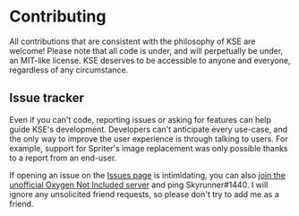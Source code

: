 ﻿# Contributing

All contributions that are consistent with the philosophy of KSE are welcome! Please note that all code is under, and will perpetually be under, an MIT-like license. KSE deserves to be accessible to anyone and everyone, regardless of any circumstance.

## Issue tracker

Even if you can't code, reporting issues or asking for features can help guide KSE's development. Developers can't anticipate every use-case, and the only way to improve the user experience is through talking to users. For example, support for Spriter's image replacement was only possible thanks to a report from an end-user.

If opening an issue on the [Issues page](https://github.com/skairunner/kanimal-SE/issues) is intimidating, you can also [join the unofficial Oxygen Not Included server](https://discord.gg/EBncbX2
) and ping Skyrunner#1440. I will ignore any unsolicited friend requests, so please don't try to add me as a friend.